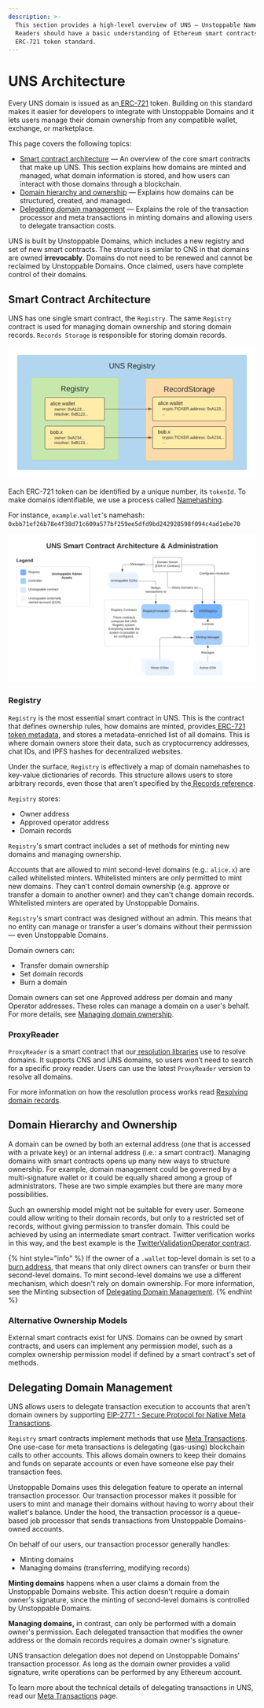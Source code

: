 ```yaml
---
description: >-
  This section provides a high-level overview of UNS — Unstoppable Name Service.
  Readers should have a basic understanding of Ethereum smart contracts and the
  ERC-721 token standard.
---
```


# UNS Architecture

Every UNS domain is issued as an[ ERC-721](https://eips.ethereum.org/EIPS/eip-721) token. Building on this standard makes it easier for developers to integrate with Unstoppable Domains and it lets users manage their domain ownership from any compatible wallet, exchange, or marketplace.

This page covers the following topics:

* ​[Smart contract architecture](uns-architecture-overview.md#smart-contract-architecture) — An overview of the core smart contracts that make up UNS. This section explains how domains are minted and managed, what domain information is stored, and how users can interact with those domains through a blockchain.
* ​[Domain hierarchy and ownership](uns-architecture-overview.md#domain-hierarchy-and-ownership) — Explains how domains can be structured, created, and managed.
* ​[Delegating domain management](uns-architecture-overview.md#delegating-domain-management) — Explains the role of the transaction processor and meta transactions in minting domains and allowing users to delegate transaction costs.

UNS is built by Unstoppable Domains, which includes a new registry and set of new smart contracts. The structure is similar to CNS in that domains are owned **irrevocably**. Domains do not need to be renewed and cannot be reclaimed by Unstoppable Domains. Once claimed, users have complete control of their domains.

## Smart Contract Architecture

UNS has one single smart contract, the `Registry`. The same `Registry` contract is used for managing domain ownership and storing domain records. `Records Storage` is responsible for storing domain records.

![Registry and RecordStorage interaction](../.gitbook/assets/uns-architecture.png)

Each ERC-721 token can be identified by a unique number, its `tokenId`. To make domains identifiable, we use a process called [Namehashing](namehashing.md).

 For instance, `example.wallet`'s namehash: `0xbb71ef26b78e4f38d71c609a577bf259ee5dfd9bd242928598f094c4ad1ebe70`

![Big picture overview of UNS Smart Contract Architecture](../.gitbook/assets/uns-smart-contract-architecture.png)

### Registry

`Registry` is the most essential smart contract in UNS. This is the contract that defines ownership rules, how domains are minted, provides[ ERC-721 token metadata](https://docs.openzeppelin.com/contracts/2.x/api/token/erc721#IERC721Metadata), and stores a metadata-enriched list of all domains. This is where domain owners store their data, such as cryptocurrency addresses, chat IDs, and IPFS hashes for decentralized websites.

Under the surface, `Registry` is effectively a map of domain namehashes to key-value dictionaries of records. This structure allows users to store arbitrary records, even those that aren't specified by the[ Records reference](https://docs.unstoppabledomains.com/domain-registry-essentials/records-reference).

`Registry` stores:

* Owner address
* Approved operator address
* Domain records

`Registry`'s smart contract includes a set of methods for minting new domains and managing ownership.

Accounts that are allowed to mint second-level domains \(e.g.: `alice.x`\) are called whitelisted minters. Whitelisted minters are only permitted to mint new domains. They can't control domain ownership \(e.g. approve or transfer a domain to another owner\) and they can't change domain records. Whitelisted minters are operated by Unstoppable Domains.

`Registry`'s smart contract was designed without an admin. This means that no entity can manage or transfer a user's domains without their permission — even Unstoppable Domains.

Domain owners can:

* Transfer domain ownership
* Set domain records
* Burn a domain

Domain owners can set one Approved address per domain and many Operator addresses. These roles can manage a domain on a user's behalf. For more details, see [Managing domain ownership](../allow-my-users-to-manage-existing-domains/managing-domain-ownership.md).

### ProxyReader

`ProxyReader` is a smart contract that our[ resolution libraries](https://github.com/unstoppabledomains?q=resolution) use to resolve domains. It supports CNS and UNS domains, so users won’t need to search for a specific proxy reader. Users can use the latest `ProxyReader` version to resolve all domains.

For more information on how the resolution process works read [Resolving domain records](resolving-domain-records.md).

## Domain Hierarchy and Ownership

A domain can be owned by both an external address \(one that is accessed with a private key\) or an internal address \(i.e.: a smart contract\). Managing domains with smart contracts opens up many new ways to structure ownership. For example, domain management could be governed by a multi-signature wallet or it could be equally shared among a group of administrators. These are two simple examples but there are many more possibilities.

Such an ownership model might not be suitable for every user. Someone could allow writing to their domain records, but only to a restricted set of records, without giving permission to transfer domain. This could be achieved by using an intermediate smart contract. Twitter verification works in this way, and the best example is the [TwitterValidationOperator contract](https://github.com/unstoppabledomains/uns/blob/main/contracts/operators/TwitterValidationOperator.sol).

{% hint style="info" %}
If the owner of a `.wallet` top-level domain is set to a[ burn address](https://etherscan.io/address/0x000000000000000000000000000000000000dEaD), that means that only direct owners can transfer or burn their second-level domains. To mint second-level domains we use a different mechanism, which doesn't rely on domain ownership. For more information, see the Minting  subsection of [Delegating Domain Management](uns-architecture-overview.md#delegating-domain-management).
{% endhint %}

### Alternative Ownership Models

External smart contracts exist for UNS. Domains can be owned by smart contracts, and users can implement any permission model, such as a complex ownership permission model if defined by a smart contract's set of methods.

## Delegating Domain Management

UNS allows users to delegate transaction execution to accounts that aren't domain owners by supporting [EIP-2771 - Secure Protocol for Native Meta Transactions](https://eips.ethereum.org/EIPS/eip-2771).

`Registry` smart contracts implement methods that use [Meta Transactions](../allow-my-users-to-manage-existing-domains/meta-transactions.md). One use-case for meta transactions is delegating \(gas-using\) blockchain calls to other accounts. This allows domain owners to keep their domains and funds on separate accounts or even have someone else pay their transaction fees.

Unstoppable Domains uses this delegation feature to operate an internal transaction processor. Our transaction processor makes it possible for users to mint and manage their domains without having to worry about their wallet's balance. Under the hood, the transaction processor is a queue-based job processor that sends transactions from Unstoppable Domains-owned accounts.

On behalf of our users, our transaction processor generally handles:

* Minting domains
* Managing domains \(transferring, modifying records\)

**Minting domains** happens when a user claims a domain from the Unstoppable Domains website. This action doesn't require a domain owner's signature, since the minting of second-level domains is controlled by Unstoppable Domains.

**Managing domains,** in contrast, can only be performed with a domain owner's permission. Each delegated transaction that modifies the owner address or the domain records requires a domain owner's signature.

UNS transaction delegation does not depend on Unstoppable Domains' transaction processor. As long as the domain owner provides a valid signature, write operations can be performed by any Ethereum account.

To learn more about the technical details of delegating transactions in UNS, read our [Meta Transactions](../allow-my-users-to-manage-existing-domains/meta-transactions.md) page.

